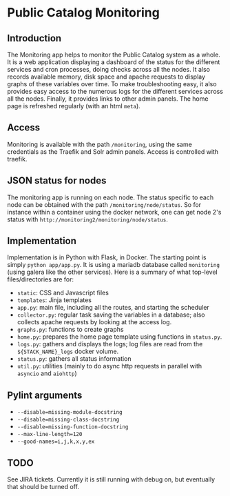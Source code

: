 # Public Catalog Monitoring

## Introduction
The Monitoring app helps to monitor the Public Catalog system as a whole. It is a web application displaying a dashboard of the status for the different services and cron processes, doing checks across all the nodes. It also records available memory, disk space and apache requests to display graphs of these variables over time. To make troubleshooting easy, it also provides easy access to the numerous logs for the different services across all the nodes. Finally, it provides links to other admin panels.
The home page is refreshed regularly (with an html `meta`).

## Access
Monitoring is available with the path `/monitoring`, using the same credentials as the Traefik and Solr admin panels. Access is controlled with traefik.

## JSON status for nodes
The monitoring app is running on each node. The status specific to each node can be obtained with the path `/monitoring/node/status`. So for instance within a container using the docker network, one can get node 2's status with `http://monitoring2/monitoring/node/status`.

## Implementation
Implementation is in Python with Flask, in Docker. The starting point is simply `python app/app.py`. It is using a mariadb database called `monitoring` (using galera like the other services).
Here is a summary of what top-level files/directories are for:
- `static`: CSS and Javascript files
- `templates`: Jinja templates
- `app.py`: main file, including all the routes, and starting the scheduler
- `collector.py`: regular task saving the variables in a database; also collects apache requests by looking at the access log.
- `graphs.py`: functions to create graphs
- `home.py`: prepares the home page template using functions in `status.py`.
- `logs.py`: gathers and displays the logs; log files are read from the `${STACK_NAME}_logs` docker volume.
- `status.py`: gathers all status information
- `util.py`: utilities (mainly to do async http requests in parallel with `asyncio` and `aiohttp`)

## Pylint arguments
- `--disable=missing-module-docstring`
- `--disable=missing-class-docstring`
- `--disable=missing-function-docstring`
- `--max-line-length=120`
- `--good-names=i,j,k,x,y,ex`

## TODO
See JIRA tickets.
Currently it is still running with debug on, but eventually that should be turned off.
